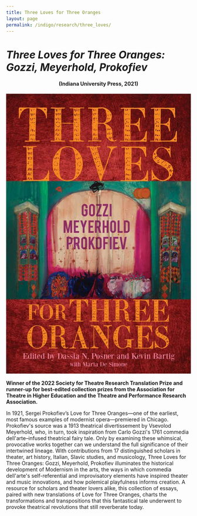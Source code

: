 ```yaml
---
title: Three Loves for Three Oranges
layout: page
permalink: /indigo/research/three_loves/
---
```


# ***Three Loves for Three Oranges:<br> Gozzi, Meyerhold, Prokofiev***

<h4 style="text-align: center;"> (Indiana University Press, 2021)</h4>


![three loves](../../assets/images/three_loves.jpeg)

**Winner of the 2022 Society for Theatre Research Translation Prize and runner-up for best-edited collection prizes from the Association for Theatre in Higher Education and the Theatre and Performance Research Association.**

In 1921, Sergei Prokofiev’s Love for Three Oranges—one of the earliest, most famous examples of modernist opera—premiered in Chicago. Prokofiev's source was a 1913 theatrical divertissement by Vsevolod Meyerhold, who, in turn, took inspiration from Carlo Gozzi's 1761 commedia dell'arte–infused theatrical fairy tale. Only by examining these whimsical, provocative works together can we understand the full significance of their intertwined lineage. With contributions from 17 distinguished scholars in theater, art history, Italian, Slavic studies, and musicology, Three Loves for Three Oranges: Gozzi, Meyerhold, Prokofiev illuminates the historical development of Modernism in the arts, the ways in which commedia dell'arte's self-referential and improvisatory elements have inspired theater and music innovations, and how polemical playfulness informs creation. A resource for scholars and theater lovers alike, this collection of essays, paired with new translations of Love for Three Oranges, charts the transformations and transpositions that this fantastical tale underwent to provoke theatrical revolutions that still reverberate today.

